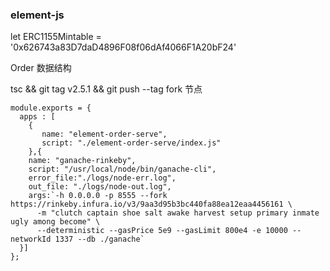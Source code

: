 ### element-js

 let ERC1155Mintable = '0x626743a83D7daD4896F08f06dAf4066F1A20bF24'
 
Order 数据结构
 
tsc && git tag v2.5.1 && git push --tag
fork 节点
```
module.exports = {
  apps : [
    {
       name: "element-order-serve",
       script: "./element-order-serve/index.js"
    },{
    name: "ganache-rinkeby",
    script: "/usr/local/node/bin/ganache-cli",
    error_file:"./logs/node-err.log",
    out_file: "./logs/node-out.log",
    args:`-h 0.0.0.0 -p 8555 --fork https://rinkeby.infura.io/v3/9aa3d95b3bc440fa88ea12eaa4456161 \
      -m "clutch captain shoe salt awake harvest setup primary inmate ugly among become" \
      --deterministic --gasPrice 5e9 --gasLimit 800e4 -e 10000 --networkId 1337 --db ./ganache`
  }]
};
```
